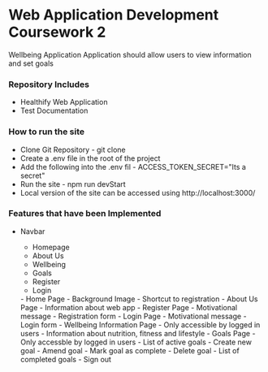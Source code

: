 <h1>Web Application Development Coursework 2</h1>
Wellbeing Application
Application should allow users to view information and set goals

<h3>Repository Includes</h3>
<ul>
  <li>Healthify Web Application</li>
  <li>Test Documentation</li>
</ul>

<h3>How to run the site</h3>
<ul>
<li>Clone Git Repository - git clone</li>
<li>Create a .env file in the root of the project</li>
<li>Add the following into the .env fil - ACCESS_TOKEN_SECRET="Its a secret"</li>
<li>Run the site - npm run devStart</li>
<li>Local version of the site can be accessed using http://localhost:3000/</li>
</ul>

<h3>Features that have been Implemented</h3>
<ul>
  <li>Navbar</li>
  <ul>
    <li>Homepage</li>
    <li>About Us</li>
    <li>Wellbeing</li>
    <li>Goals</li>
    <li>Register</li>
    <li>Login</li>
  </ul>
- Home Page
  - Background Image
  - Shortcut to registration
- About Us Page
  - Information about web app
- Register Page
  - Motivational message
  - Registration form
- Login Page
  - Motivational message
  - Login form
- Wellbeing Information Page
  - Only accessible by logged in users
  - Information about nutrition, fitness and lifestyle
- Goals Page
  - Only accessble by logged in users
  - List of active goals
  - Create new goal
  - Amend goal
  - Mark goal as complete
  - Delete goal
  - List of completed goals
  - Sign out
 <ul>
